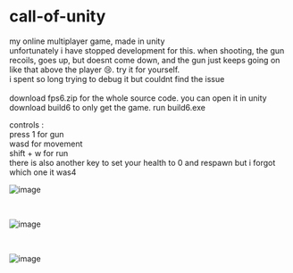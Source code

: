 # call-of-unity
my online multiplayer game, made in unity<br/>
unfortunately i have stopped development for this. when shooting, the gun recoils, goes up, but doesnt come down, and the gun just keeps going on like that above the player 😢. try it for yourself.<br/>
i spent so long trying to debug it but couldnt find the issue</br>
</br>
download fps6.zip for the whole source code. you can open it in unity</br>
download build6 to only get the game. run build6.exe

controls : </br>
press 1 for gun</br>
wasd for movement </br>
shift + w for run </br>
there is also another key to set your health to 0 and respawn but i forgot which one it was4

![image](https://github.com/user-attachments/assets/f934dba0-9656-407d-9bb8-229337b00fd9)

</br>

![image](https://github.com/user-attachments/assets/f2bdcbf0-2b0b-4c1a-8803-280ebdc3e295)

</br>

![image](https://github.com/user-attachments/assets/d497145e-5fe9-46a6-b962-b2343f142ea7)



